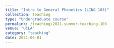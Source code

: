 ```yaml
---
title: "Intro to General Phonetics (LING 103)"
collection: teaching
type: "Undergraduate course"
permalink: /teaching/2021-summer-teaching-103
venue: "UCLA"
category: "teaching"
date: 2021-06-01
---
```

